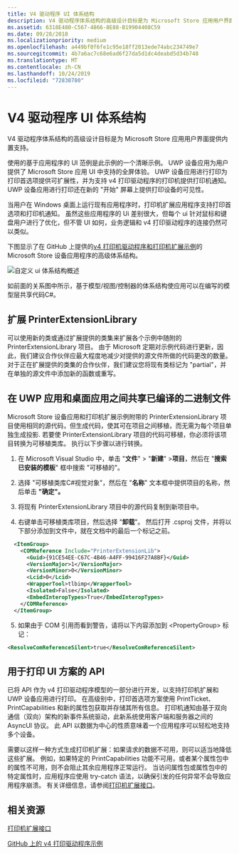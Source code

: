 ```yaml
---
title: V4 驱动程序 UI 体系结构
description: V4 驱动程序体系结构的高级设计目标是为 Microsoft Store 应用用户界面提供内置支持。
ms.assetid: 6318E480-C567-4866-8E88-B19904408C59
ms.date: 09/28/2018
ms.localizationpriority: medium
ms.openlocfilehash: a449bf0f6fe1c95e18ff2013ede74abc234749e7
ms.sourcegitcommit: 4b7a6ac7c68e6ad6f27da5d1dc4deabd5d34b748
ms.translationtype: MT
ms.contentlocale: zh-CN
ms.lasthandoff: 10/24/2019
ms.locfileid: "72838780"
---
```

# <a name="v4-driver-ui-architecture"></a>V4 驱动程序 UI 体系结构

V4 驱动程序体系结构的高级设计目标是为 Microsoft Store 应用用户界面提供内置支持。

使用的基于应用程序的 UI 范例是此示例的一个清晰示例。 UWP 设备应用为用户提供了 Microsoft Store 应用 UI 中支持的全屏体验。 UWP 设备应用进行打印为打印首选项提供可扩展性，并为支持 v4 打印驱动程序的打印机提供打印机通知。 UWP 设备应用进行打印还在新的 "开始" 屏幕上提供打印设备的可见性。

当用户在 Windows 桌面上运行现有应用程序时，打印机扩展应用程序支持打印首选项和打印机通知。 虽然这些应用程序的 Ui 差别很大，但每个 ui 针对鼠标和键盘用户进行了优化，但不管 UI 如何，业务逻辑和 v4 打印驱动程序的连接仍然可以类似。

下图显示了在 GitHub 上提供的[v4 打印机驱动程序和打印机扩展示例](https://github.com/Microsoft/Windows-driver-samples/tree/master/print/v4PrintDriverSamples)的 Microsoft Store 设备应用程序的高级体系结构。

![自定义 ui 体系结构概述](images/v4custuiarch.png)

如前面的关系图中所示，基于模型/视图/控制器的体系结构使应用可以在编写的模型层共享代码C#。

## <a name="extending-printerextensionlibrary"></a>扩展 PrinterExtensionLibrary

可以使用新的类或通过扩展提供的类集来扩展各个示例中随附的 PrinterExtensionLibrary 项目。 由于 Microsoft 定期对示例代码进行更新，因此，我们建议合作伙伴应最大程度地减少对提供的源文件所做的代码更改的数量。 对于正在扩展提供的类集的合作伙伴，我们建议您将现有类标记为 "partial"，并在单独的源文件中添加新的函数或重写。

## <a name="sharing-compiled-binaries-between-uwp-apps-and-desktop-apps"></a>在 UWP 应用和桌面应用之间共享已编译的二进制文件

Microsoft Store 设备应用和打印机扩展示例附带的 PrinterExtensionLibrary 项目使用相同的源代码，但生成代码，使其可在项目之间移植，而无需为每个项目单独生成投影. 若要使 PrinterExtensionLibrary 项目的代码可移植，你必须将该项目转换为可移植类库。 执行以下步骤以进行转换。

1. 在 Microsoft Visual Studio 中，单击 "**文件**" &gt; "**新建**" &gt;**项目**，然后在 "**搜索已安装的模板**" 框中搜索 "可移植的"。

2. 选择 "可移植类库C#视觉对象"，然后在 "**名称**" 文本框中提供项目的名称，然后单击 **"确定"。**

3. 将现有 PrinterExtensionLibrary 项目中的源代码复制到新项目中。

4. 右键单击可移植类库项目，然后选择 "**卸载**"。 然后打开 .csproj 文件，并将以下部分添加到文件中，就在文档中的最后一个标记之前。

```xml
  <ItemGroup>
    <COMReference Include="PrinterExtensionLib">
      <Guid>{91CE54EE-C67C-4B46-A4FF-99416F27A8BF}</Guid>
      <VersionMajor>1</VersionMajor>
      <VersionMinor>0</VersionMinor>
      <Lcid>0</Lcid>
      <WrapperTool>tlbimp</WrapperTool>
      <Isolated>False</Isolated>
      <EmbedInteropTypes>True</EmbedInteropTypes>
    </COMReference>
  </ItemGroup>
```

5. 如果由于 COM 引用而看到警告，请将以下内容添加到 &lt;PropertyGroup&gt; 标记：

```xml
<ResolveComReferenceSilent>true</ResolveComReferenceSilent>
```

## <a name="api-for-print-ui-scenarios"></a>用于打印 UI 方案的 API

已将 API 作为 v4 打印驱动程序模型的一部分进行开发，以支持打印机扩展和 UWP 设备应用进行打印。 在高级别中，打印首选项方案使用 PrintTicket、PrintCapabilities 和新的属性包获取并存储其所有信息。 打印机通知由基于双向通信（双向）架构的新事件系统驱动，此新系统使用客户端和服务器之间的 AsyncUI 协议。 此 API 以数据为中心的性质意味着一个应用程序可以轻松地支持多个设备。

需要以这样一种方式生成打印机扩展：如果请求的数据不可用，则可以适当地降低这些扩展。 例如，如果特定的 PrintCapabilities 功能不可用，或者某个属性包中的属性不可用，则不会阻止其余应用程序正常运行。 当访问属性包或属性包中的特定属性时，应用程序应使用 try-catch 语法，以确保引发的任何异常不会导致应用程序崩溃。 有关详细信息，请参阅[打印机扩展接口](https://docs.microsoft.com/windows-hardware/drivers/ddi/printerextension/index#interfaces)。

## <a name="related-resources"></a>相关资源

[打印机扩展接口](https://docs.microsoft.com/windows-hardware/drivers/ddi/printerextension/#interfaces)

[GitHub 上的 v4 打印驱动程序示例](https://github.com/Microsoft/Windows-driver-samples/tree/master/print/v4PrintDriverSamples)



